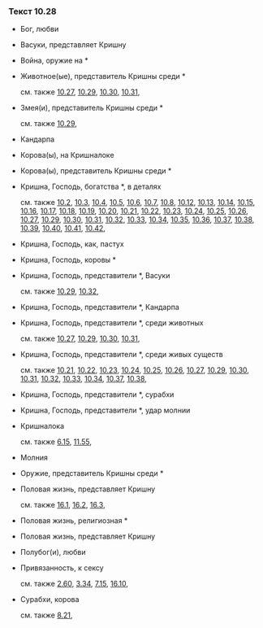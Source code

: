 ### Текст 10.28
	
- Бог, любви

	
- Васуки, представляет Кришну

	
- Война, оружие на \*

	
- Животное(ые), представитель Кришны среди \*

	см. также  [10.27](../10/1027.md),  [10.29](../10/1029.md),  [10.30](../10/1030.md),  [10.31](../10/1031.md), 
	
- Змея(и), представитель Кришны среди \*

	см. также  [10.29](../10/1029.md), 
	
- Кандарпа

	
- Корова(ы), на Кришналоке

	
- Корова(ы), представитель Кришны среди \*

	
- Кришна, Господь, богатства \*, в деталях

	см. также  [10.2](../10/1002.md),  [10.3](../10/1003.md),  [10.4](../10/1004.md),  [10.5](../10/1005.md),  [10.6](../10/1006.md),  [10.7](../10/1007.md),  [10.8](../10/1008.md),  [10.12](../10/1012.md),  [10.13](../10/1013.md),  [10.14](../10/1014.md),  [10.15](../10/1015.md),  [10.16](../10/1016.md),  [10.17](../10/1017.md),  [10.18](../10/1018.md),  [10.19](../10/1019.md),  [10.20](../10/1020.md),  [10.21](../10/1021.md),  [10.22](../10/1022.md),  [10.23](../10/1023.md),  [10.24](../10/1024.md),  [10.25](../10/1025.md),  [10.26](../10/1026.md),  [10.27](../10/1027.md),  [10.29](../10/1029.md),  [10.30](../10/1030.md),  [10.31](../10/1031.md),  [10.32](../10/1032.md),  [10.33](../10/1033.md),  [10.34](../10/1034.md),  [10.35](../10/1035.md),  [10.36](../10/1036.md),  [10.37](../10/1037.md),  [10.38](../10/1038.md),  [10.39](../10/1039.md),  [10.40](../10/1040.md),  [10.41](../10/1041.md),  [10.42](../10/1042.md), 
	
- Кришна, Господь, как, пастух

	
- Кришна, Господь, коровы \*

	
- Кришна, Господь, представители \*, Васуки

	см. также  [10.29](../10/1029.md),  [10.32](../10/1032.md), 
	
- Кришна, Господь, представители \*, Кандарпа

	
- Кришна, Господь, представители \*, среди животных

	см. также  [10.27](../10/1027.md),  [10.29](../10/1029.md),  [10.30](../10/1030.md),  [10.31](../10/1031.md), 
	
- Кришна, Господь, представители \*, среди живых существ

	см. также  [10.21](../10/1021.md),  [10.22](../10/1022.md),  [10.23](../10/1023.md),  [10.24](../10/1024.md),  [10.25](../10/1025.md),  [10.26](../10/1026.md),  [10.27](../10/1027.md),  [10.29](../10/1029.md),  [10.30](../10/1030.md),  [10.31](../10/1031.md),  [10.32](../10/1032.md),  [10.33](../10/1033.md),  [10.34](../10/1034.md),  [10.37](../10/1037.md),  [10.38](../10/1038.md), 
	
- Кришна, Господь, представители \*, сурабхи

	
- Кришна, Господь, представители \*, удар молнии

	
- Кришналока

	см. также  [6.15](../06/0615.md),  [11.55](../11/1155.md), 
	
- Молния

	
- Оружие, представитель Кришны среди \*

	
- Половая жизнь, представляет Кришну

	см. также  [16.1](../16/1601.md),  [16.2](../16/1602.md),  [16.3](../16/1603.md), 
	
- Половая жизнь, религиозная \*

	
- Половая жизнь, представляет Кришну

	
- Полубог(и), любви

	
- Привязанность, к сексу

	см. также  [2.60](../02/0260.md),  [3.34](../03/0334.md),  [7.15](../07/0715.md),  [16.10](../16/1610.md), 
	
- Сурабхи, корова

	см. также  [8.21](../08/0821.md), 
